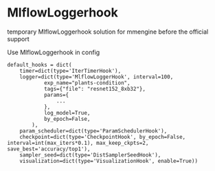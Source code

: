 # MlflowLoggerhook
temporary MlflowLoggerhook solution for mmengine before the official support 

Use MlflowLoggerhook in config
```
default_hooks = dict(
    timer=dict(type='IterTimerHook'),
    logger=dict(type='MlflowLoggerHook', interval=100,
            exp_name="plants-condition",
            tags={"file": "resnet152_8xb32"},
            params={
                ...
            },
            log_model=True,
            by_epoch=False,
        ),
    param_scheduler=dict(type='ParamSchedulerHook'),
    checkpoint=dict(type='CheckpointHook', by_epoch=False, interval=int(max_iters*0.1), max_keep_ckpts=2, save_best='accuracy/top1'),
    sampler_seed=dict(type='DistSamplerSeedHook'),
    visualization=dict(type='VisualizationHook', enable=True))
```
